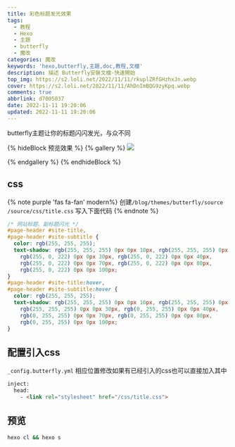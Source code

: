 ```yaml
---
title: 彩色标题发光效果
tags:
  - 教程
  - Hexo
  - 主題
  - butterfly
  - 魔改
categories: 魔改
keywords: 'hexo,butterfly,主題,doc,教程,文檔'
description: 描述 Butterfly安裝文檔-快速開始
top_img: https://s2.loli.net/2022/11/11/rkuplZRfGHzhxJn.webp
cover: https://s2.loli.net/2022/11/11/AhDnImBQG9zyKpq.webp
comments: true
abbrlink: d7005037
date: 2022-11-11 19:20:06
updated: 2022-11-11 19:20:06
---
```




butterfly主题让你的标题闪闪发光，与众不同

<!-- more -->



{% hideBlock 预览效果 %}
{% gallery %}
![](https://s2.loli.net/2022/11/11/SpmrvLofkXWDu42.webp)

{% endgallery %}
{% endhideBlock %}

## css
{% note purple 'fas fa-fan' modern%}
创建`/blog/themes/butterfly/source /source/css/title.css` 写入下面代码
{% endnote %}

~~~css
/* 网站标题、副标题闪光 */
#page-header #site-title,
#page-header #site-subtitle {
  color: rgb(255, 255, 255);
  text-shadow: rgb(255, 255, 255) 0px 0px 10px, rgb(255, 255, 255) 0px 0px 20px,
    rgb(255, 0, 222) 0px 0px 30px, rgb(255, 0, 222) 0px 0px 40px,
    rgb(255, 0, 222) 0px 0px 70px, rgb(255, 0, 222) 0px 0px 80px,
    rgb(255, 0, 222) 0px 0px 100px;
}
#page-header #site-title:hover,
#page-header #site-subtitle:hover {
  color: rgb(255, 255, 255);
  text-shadow: rgb(255, 255, 255) 0px 0px 10px, rgb(255, 255, 255) 0px 0px 20px,
    rgb(255, 255, 255) 0px 0px 30px, rgb(0, 255, 255) 0px 0px 40px,
    rgb(0, 255, 255) 0px 0px 70px, rgb(0, 255, 255) 0px 0px 80px,
    rgb(0, 255, 255) 0px 0px 100px;
}
~~~

## 配置引入css

`_config.butterfly.yml` 相应位置修改如果有已经引入的css也可以直接加入其中

~~~html
inject:
  head:
    - <link rel="stylesheet" href="/css/title.css">
~~~



## 预览

~~~bash
hexo cl && hexo s
~~~


